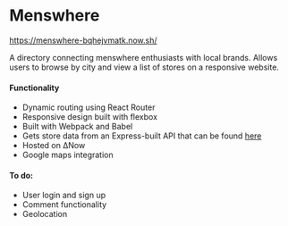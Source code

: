 # Menswhere
https://menswhere-bqhejvmatk.now.sh/

A directory connecting menswhere enthusiasts with local brands. Allows users to browse by city and view a list of stores on a responsive website.

#### Functionality
* Dynamic routing using React Router
* Responsive design built with flexbox
* Built with Webpack and Babel
* Gets store data from an Express-built API that can be found [here](https://github.com/Vikariusu/Menswhere-API)
* Hosted on ΔNow
* Google maps integration

#### To do:
* User login and sign up
* Comment functionality
* Geolocation

